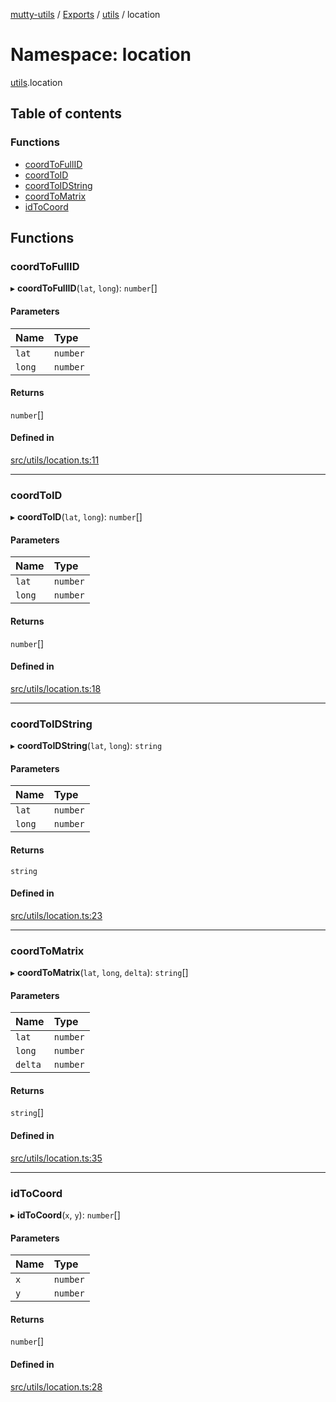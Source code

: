 [mutty-utils](../README.md) / [Exports](../modules.md) / [utils](utils.md) / location

# Namespace: location

[utils](utils.md).location

## Table of contents

### Functions

- [coordToFullID](utils.location.md#coordtofullid)
- [coordToID](utils.location.md#coordtoid)
- [coordToIDString](utils.location.md#coordtoidstring)
- [coordToMatrix](utils.location.md#coordtomatrix)
- [idToCoord](utils.location.md#idtocoord)

## Functions

### coordToFullID

▸ **coordToFullID**(`lat`, `long`): `number`[]

#### Parameters

| Name | Type |
| :------ | :------ |
| `lat` | `number` |
| `long` | `number` |

#### Returns

`number`[]

#### Defined in

[src/utils/location.ts:11](https://github.com/jonlaing/mutty-utils/blob/f9c02d2/src/utils/location.ts#L11)

___

### coordToID

▸ **coordToID**(`lat`, `long`): `number`[]

#### Parameters

| Name | Type |
| :------ | :------ |
| `lat` | `number` |
| `long` | `number` |

#### Returns

`number`[]

#### Defined in

[src/utils/location.ts:18](https://github.com/jonlaing/mutty-utils/blob/f9c02d2/src/utils/location.ts#L18)

___

### coordToIDString

▸ **coordToIDString**(`lat`, `long`): `string`

#### Parameters

| Name | Type |
| :------ | :------ |
| `lat` | `number` |
| `long` | `number` |

#### Returns

`string`

#### Defined in

[src/utils/location.ts:23](https://github.com/jonlaing/mutty-utils/blob/f9c02d2/src/utils/location.ts#L23)

___

### coordToMatrix

▸ **coordToMatrix**(`lat`, `long`, `delta`): `string`[]

#### Parameters

| Name | Type |
| :------ | :------ |
| `lat` | `number` |
| `long` | `number` |
| `delta` | `number` |

#### Returns

`string`[]

#### Defined in

[src/utils/location.ts:35](https://github.com/jonlaing/mutty-utils/blob/f9c02d2/src/utils/location.ts#L35)

___

### idToCoord

▸ **idToCoord**(`x`, `y`): `number`[]

#### Parameters

| Name | Type |
| :------ | :------ |
| `x` | `number` |
| `y` | `number` |

#### Returns

`number`[]

#### Defined in

[src/utils/location.ts:28](https://github.com/jonlaing/mutty-utils/blob/f9c02d2/src/utils/location.ts#L28)
